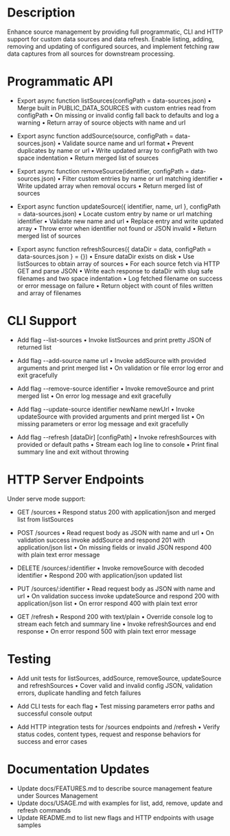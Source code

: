 # Description

Enhance source management by providing full programmatic, CLI and HTTP support for custom data sources and data refresh. Enable listing, adding, removing and updating of configured sources, and implement fetching raw data captures from all sources for downstream processing.

# Programmatic API

- Export async function listSources(configPath = data-sources.json)
  • Merge built in PUBLIC_DATA_SOURCES with custom entries read from configPath
  • On missing or invalid config fall back to defaults and log a warning
  • Return array of source objects with name and url

- Export async function addSource(source, configPath = data-sources.json)
  • Validate source name and url format
  • Prevent duplicates by name or url
  • Write updated array to configPath with two space indentation
  • Return merged list of sources

- Export async function removeSource(identifier, configPath = data-sources.json)
  • Filter custom entries by name or url matching identifier
  • Write updated array when removal occurs
  • Return merged list of sources

- Export async function updateSource({ identifier, name, url }, configPath = data-sources.json)
  • Locate custom entry by name or url matching identifier
  • Validate new name and url
  • Replace entry and write updated array
  • Throw error when identifier not found or JSON invalid
  • Return merged list of sources

- Export async function refreshSources({ dataDir = data, configPath = data-sources.json } = {})
  • Ensure dataDir exists on disk
  • Use listSources to obtain array of sources
  • For each source fetch via HTTP GET and parse JSON
  • Write each response to dataDir with slug safe filenames and two space indentation
  • Log fetched filename on success or error message on failure
  • Return object with count of files written and array of filenames

# CLI Support

- Add flag --list-sources
  • Invoke listSources and print pretty JSON of returned list

- Add flag --add-source name url
  • Invoke addSource with provided arguments and print merged list
  • On validation or file error log error and exit gracefully

- Add flag --remove-source identifier
  • Invoke removeSource and print merged list
  • On error log message and exit gracefully

- Add flag --update-source identifier newName newUrl
  • Invoke updateSource with provided arguments and print merged list
  • On missing parameters or error log message and exit gracefully

- Add flag --refresh [dataDir] [configPath]
  • Invoke refreshSources with provided or default paths
  • Stream each log line to console
  • Print final summary line and exit without throwing

# HTTP Server Endpoints

Under serve mode support:

- GET /sources
  • Respond status 200 with application/json and merged list from listSources

- POST /sources
  • Read request body as JSON with name and url
  • On validation success invoke addSource and respond 201 with application/json list
  • On missing fields or invalid JSON respond 400 with plain text error message

- DELETE /sources/:identifier
  • Invoke removeSource with decoded identifier
  • Respond 200 with application/json updated list

- PUT /sources/:identifier
  • Read request body as JSON with name and url
  • On validation success invoke updateSource and respond 200 with application/json list
  • On error respond 400 with plain text error

- GET /refresh
  • Respond 200 with text/plain
  • Override console log to stream each fetch and summary line
  • Invoke refreshSources and end response
  • On error respond 500 with plain text error message

# Testing

- Add unit tests for listSources, addSource, removeSource, updateSource and refreshSources
  • Cover valid and invalid config JSON, validation errors, duplicate handling and fetch failures

- Add CLI tests for each flag
  • Test missing parameters error paths and successful console output

- Add HTTP integration tests for /sources endpoints and /refresh
  • Verify status codes, content types, request and response behaviors for success and error cases

# Documentation Updates

- Update docs/FEATURES.md to describe source management feature under Sources Management
- Update docs/USAGE.md with examples for list, add, remove, update and refresh commands
- Update README.md to list new flags and HTTP endpoints with usage samples